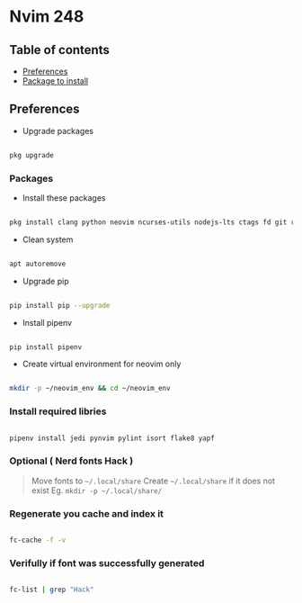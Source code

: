 # Nvim 248

## Table of contents

- [Preferences](#Preferences)
- [Package to install](#Packages)

## Preferences

- Upgrade packages

```bash

pkg upgrade

```

### Packages

- Install these packages

```sh

pkg install clang python neovim ncurses-utils nodejs-lts ctags fd git ripgrep fzf ranger fontconfig-utils

```

- Clean system

```sh

apt autoremove

```

- Upgrade pip

```sh

pip install pip --upgrade

```

- Install pipenv

```sh

pip install pipenv

```

- Create virtual environment for neovim only

```sh

mkdir -p ~/neovim_env && cd ~/neovim_env

```

### Install required libries

```sh

pipenv install jedi pynvim pylint isort flake8 yapf

```

### Optional ( Nerd fonts Hack )

> Move fonts to `~/.local/share`
> Create `~/.local/share` if it does not
> exist Eg. `mkdir -p ~/.local/share/`

### Regenerate you cache and index it

```sh

fc-cache -f -v

```

### Verifully if font was successfully generated

```sh

fc-list | grep "Hack"

```
